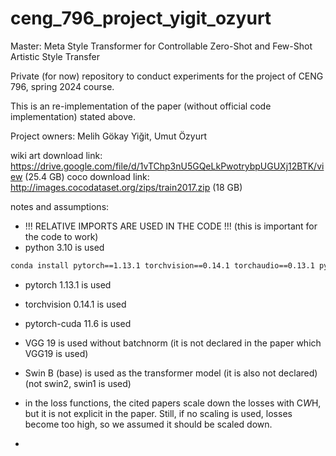 # ceng_796_project_yigit_ozyurt
Master: Meta Style Transformer for Controllable Zero-Shot and Few-Shot Artistic Style Transfer


Private (for now) repository to conduct experiments for the project of CENG 796, spring 2024 course.


This is an re-implementation of the paper (without official code implementation) stated above.



Project owners: Melih Gökay Yiğit, Umut Özyurt




wiki art download link: https://drive.google.com/file/d/1vTChp3nU5GQeLkPwotrybpUGUXj12BTK/view (25.4 GB)
coco download link: http://images.cocodataset.org/zips/train2017.zip (18 GB)




notes and assumptions:

* !!! RELATIVE IMPORTS ARE USED IN THE CODE !!! (this is important for the code to work)
* python 3.10 is used
```bash
conda install pytorch==1.13.1 torchvision==0.14.1 torchaudio==0.13.1 pytorch-cuda=11.6 -c pytorch -c nvidia
```
* pytorch 1.13.1 is used
* torchvision 0.14.1 is used
* pytorch-cuda 11.6 is used


* VGG 19 is used without batchnorm (it is not declared in the paper which VGG19 is used)
* Swin B (base) is used as the transformer model (it is also not declared) (not swin2, swin1 is used)
* in the loss functions, the cited papers scale down the losses with C*W*H, but it is not explicit in the paper. Still, if no scaling is used, losses become too high, so we assumed it should be scaled down.
* 
